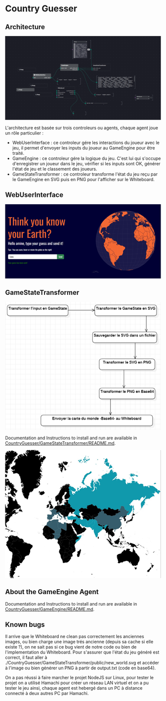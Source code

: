 # Country Guesser

## Architecture

![Architecutre sur Ingescape Circle](circle.png)

L'architecture est basée sur trois controleurs ou agents, chaque agent joue un rôle particulier :

- WebUserInterface : ce controleur gére les interactions du joueur avec le jeu, il permet d'envoyer les inputs du joueur au GameEngine pour être traité.
- GameEngine : ce controleur gére la logique du jeu. C'est lui qui s'occupe d'enregistrer un joueur dans le jeu, vérifier si les inputs sont OK, générer l'état de jeu et le classement des joueurs.
- GameStateTransformer : ce controleur transforme l'état du jeu reçu par le GameEngine en SVG puis en PNG pour l'afficher sur le Whiteboard.

## WebUserInterface

![WebUserInterface](web_iu.png)

## GameStateTransformer

![Etape de la transformation de l'état de jeu en carte du monde](transformations_statechart.png)

Documentation and Instructions to install and run are available in [CountryGuesser/GameStateTransformer/README.md](CountryGuesser/GameStateTransformer/README.md).

![Exemple d'une carte du monde générée](example_genrerated_world_map.jpg)

## About the GameEngine Agent
Documentation and Instructions to install and run are available in [CountryGuesser/GameEngine/README.md](CountryGuesser/GameEngine/README.md).

## Known bugs

Il arrive que le Whiteboard ne clean pas correctement les anciennes images, ou bien charge une image trés ancienne (depuis sa cache si elle existe ?), on ne sait pas si ce bug vient de notre code ou bien de l'implementation du Whiteboard. Pour s'assurer que l'état du jeu généré est correct, il faut aller à ./CountryGuesser/GameStateTransformer/public/new_world.svg et accéder à l'image ou bien générer un PNG à partir de output.txt (code en base64).

On a pas réussi à faire marcher le projet NodeJS sur Linux, pour tester le projet on a utilisé Hamachi pour créer un réseau LAN virtuel et on a pu tester le jeu ainsi, chaque agent est hebergé dans un PC à distance connecté à deux autres PC par Hamachi.
